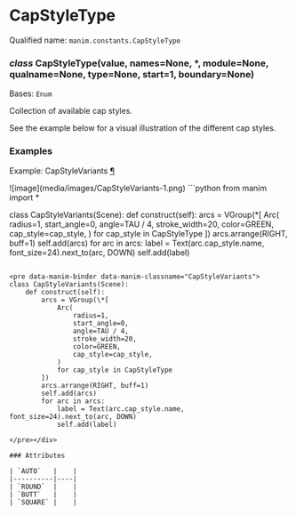 # CapStyleType

Qualified name: `manim.constants.CapStyleType`

### *class* CapStyleType(value, names=None, \*, module=None, qualname=None, type=None, start=1, boundary=None)

Bases: `Enum`

Collection of available cap styles.

See the example below for a visual illustration of the different
cap styles.

### Examples

<div id="capstylevariants" class="admonition admonition-manim-example">
<p class="admonition-title">Example: CapStyleVariants <a class="headerlink" href="#capstylevariants">¶</a></p>![image](media/images/CapStyleVariants-1.png)
```python
from manim import *

class CapStyleVariants(Scene):
    def construct(self):
        arcs = VGroup(*[
            Arc(
                radius=1,
                start_angle=0,
                angle=TAU / 4,
                stroke_width=20,
                color=GREEN,
                cap_style=cap_style,
            )
            for cap_style in CapStyleType
        ])
        arcs.arrange(RIGHT, buff=1)
        self.add(arcs)
        for arc in arcs:
            label = Text(arc.cap_style.name, font_size=24).next_to(arc, DOWN)
            self.add(label)
```

<pre data-manim-binder data-manim-classname="CapStyleVariants">
class CapStyleVariants(Scene):
    def construct(self):
        arcs = VGroup(\*[
            Arc(
                radius=1,
                start_angle=0,
                angle=TAU / 4,
                stroke_width=20,
                color=GREEN,
                cap_style=cap_style,
            )
            for cap_style in CapStyleType
        ])
        arcs.arrange(RIGHT, buff=1)
        self.add(arcs)
        for arc in arcs:
            label = Text(arc.cap_style.name, font_size=24).next_to(arc, DOWN)
            self.add(label)

</pre></div>

### Attributes

| `AUTO`   |    |
|----------|----|
| `ROUND`  |    |
| `BUTT`   |    |
| `SQUARE` |    |
